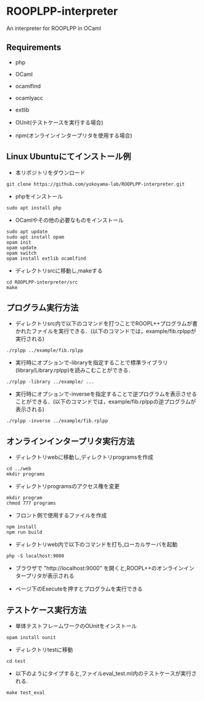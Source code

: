 # ROOPLPP-interpreter
An interpreter for ROOPLPP in OCaml

## Requirements
+ php
+ OCaml
 + ocamlfind
 + ocamlyacc
 + extlib
 + OUnit(テストケースを実行する場合)

+ npm(オンラインインタープリタを使用する場合)

## Linux Ubuntuにてインストール例
+ 本リポジトリをダウンロード
```
git clone https://github.com/yokoyama-lab/ROOPLPP-interpreter.git
```

+ phpをインストール
```
sudo apt install php
```

+ OCamlやその他の必要なものをインストール
```
sudo apt update
sudo apt install opam
opam init
opam update
opam switch
opam install extlib ocamlfind
```

+ ディレクトリsrcに移動し,makeする
```
cd ROOPLPP-interpreter/src
make
```
## プログラム実行方法
+ ディレクトリsrc内で以下のコマンドを打つことでROOPL++プログラムが書かれたファイルを実行できる．(以下のコマンドでは，example/fib.rplppが実行される)
```
./rplpp ../example/fib.rplpp
```
+ 実行時にオプションで-libraryを指定することで標準ライブラリ(library/Library.rplpp)を読みこむことができる．
```
./rplpp -library ../example/ ...
```
+ 実行時にオプションで-inverseを指定することで逆プログラムを表示させることができる．(以下のコマンドでは，example/fib.rplppの逆プログラムが表示される)
```
./rplpp -inverse ../example/fib.rplpp
```
## オンラインインタープリタ実行方法
+ ディレクトリwebに移動し,ディレクトリprogramsを作成

```
cd ../web
mkdir programs
```

+ ディレクトリprogramsのアクセス権を変更

```
mkdir program
chmod 777 programs
```

+ フロント側で使用するファイルを作成

```
npm install
npm run build
```

+ ディレクトリweb内で以下のコマンドを打ち,ローカルサーバを起動
```
php -S localhost:9000
```

+ ブラウザで "http://localhost:9000" を開くと,ROOPL++のオンラインインタープリタが表示される

+ ページ下のExecuteを押すとプログラムを実行できる

## テストケース実行方法
+ 単体テストフレームワークのOUnitをインストール
```
opam install ounit
```

+ ディレクトリtestに移動
```
cd test
```

+ 以下のようにタイプすると,ファイルeval_test.ml内のテストケースが実行される.
```
make test_eval
```
